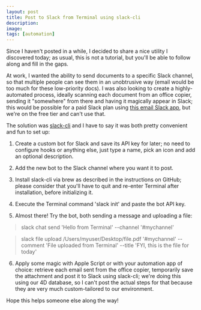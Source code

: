 ```yaml
---
layout: post
title: Post to Slack from Terminal using slack-cli
description:
image:
tags: [automation]
---
```

Since I haven't posted in a while, I decided to share a nice utility I discovered today; as usual, this is not a tutorial, but you'll be able to follow along and fill in the gaps.

At work, I wanted the ability to send documents to a specific Slack channel, so that multiple people can see them in an unobtrusive way (email would be too much for these low-priority docs).
I was also looking to create a highly-automated process, ideally scanning each document from an office copier, sending it "somewhere" from there and having it magically appear in Slack; this would be possible for a paid Slack plan using [this email Slack app](https://slack.com/apps/A0F81496D-email), but we're on the free tier and can't use that.

The solution was [slack-cli](https://github.com/rockymadden/slack-cli) and I have to say it was both pretty convenient and fun to set up:

1. Create a custom bot for Slack and save its API key for later; no need to configure hooks or anything else, just type a name, pick an icon and add an optional description.

2. Add the new bot to the Slack channel where you want it to post.

3. Install slack-cli via brew as described in the instructions on GitHub; please consider that you'll have to quit and re-enter Terminal after installation, before initializing it.

4. Execute the Terminal command 'slack init' and paste the bot API key.

5. Almost there! Try the bot, both sending a message and uploading a file:

> slack chat send 'Hello from Terminal' --channel '#mychannel'

> slack file upload /Users/myuser/Desktop/file.pdf '#mychannel' --comment 'File uploaded from Terminal' --title 'FYI, this is the file for today'

6. Apply some magic with Apple Script or with your automation app of choice: retrieve each email sent from the office copier, temporarily save the attachment and post it to Slack using slack-cli; we're doing this using our 4D database, so I can't post the actual steps for that because they are very much custom-tailored to our environment.

Hope this helps someone else along the way!